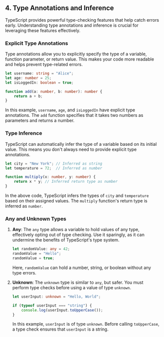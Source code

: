 ## 4. Type Annotations and Inference

TypeScript provides powerful type-checking features that help catch errors early. Understanding type annotations and inference is crucial for leveraging these features effectively.

### Explicit Type Annotations

Type annotations allow you to explicitly specify the type of a variable, function parameter, or return value. This makes your code more readable and helps prevent type-related errors.

```typescript
let username: string = "Alice";
let age: number = 25;
let isLoggedIn: boolean = true;

function add(a: number, b: number): number {
    return a + b;
}
```

In this example, `username`, `age`, and `isLoggedIn` have explicit type annotations. The `add` function specifies that it takes two numbers as parameters and returns a number.

### Type Inference

TypeScript can automatically infer the type of a variable based on its initial value. This means you don't always need to provide explicit type annotations.

```typescript
let city = "New York"; // Inferred as string
let temperature = 72;  // Inferred as number

function multiply(x: number, y: number) {
    return x * y; // Inferred return type as number
}
```

In the above code, TypeScript infers the types of `city` and `temperature` based on their assigned values. The `multiply` function's return type is inferred as `number`.

### Any and Unknown Types

1. **Any**: The `any` type allows a variable to hold values of any type, effectively opting out of type checking. Use it sparingly, as it can undermine the benefits of TypeScript's type system.

   ```typescript
   let randomValue: any = 42;
   randomValue = "Hello";
   randomValue = true;
   ```

   Here, `randomValue` can hold a number, string, or boolean without any type errors.

2. **Unknown**: The `unknown` type is similar to `any`, but safer. You must perform type checks before using a value of type `unknown`.

   ```typescript
   let userInput: unknown = "Hello, World";

   if (typeof userInput === "string") {
       console.log(userInput.toUpperCase());
   }
   ```

   In this example, `userInput` is of type `unknown`. Before calling `toUpperCase`, a type check ensures that `userInput` is a string.
